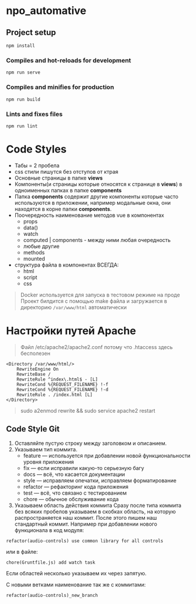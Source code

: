 # npo_automative
## Project setup
```
npm install
```

### Compiles and hot-reloads for development
```
npm run serve
```

### Compiles and minifies for production
```
npm run build
```

### Lints and fixes files
```
npm run lint
```

# Code Styles
* Табы = 2 пробела
* css стили пишутся без отступов от ктрая
* Основные страницы в папке **views**
* Компоненты(и страницы которые относятся к странице в **views**)  в одноименных папках в папке **components** 
* Папка **components** содержит другие компоненты которые часто используются в приложении, например модальные окна, они находятся в корне папки **components**.
* Поочередность наименование методов vue в компонентах
	* props
	* data()
	* watch
	* computed | components - между ними любая очередность
	* любые другие 
	* methods
	* mounted
* структура файла в компонентах ВСЕГДА:
	* html
	* script
	* css
> Docker используется для запуска в тестовом режиме на проде
> Проект билдится с помощью make файла и загружается в директорию `/var/www/html` автоматически

# Настройки путей Apache 

> Файл /etc/apache2/apache2.conf потому что .htaccess здесь бесполезен
```
<Directory /var/www/html/>
	RewriteEngine On
	RewriteBase /
	RewriteRule ^index\.html$ - [L]
	RewriteCond %{REQUEST_FILENAME} !-f
	RewriteCond %{REQUEST_FILENAME} !-d
	RewriteRule . /index.html [L]
</Directory>
```
> sudo a2enmod rewrite && sudo service apache2 restart

## Code Style Git
1. Оставляйте пустую строку между заголовком и описанием.
2. Указываем тип коммита.
    - feature — используется при добавлении новой функциональности уровня приложения
    - fix — если исправили какую-то серьезную багу
    - docs — всё, что касается документации
    - style — исправляем опечатки, исправляем форматирование
    - refactor — рефакторинг кода приложения
    - test — всё, что связано с тестированием
    - chore — обычное обслуживание кода
3. Указываем область действия коммита
Сразу после типа коммита без всяких пробелов указываем в скобках область, на которую распространяется наш коммит.
После этого пишем наш стандартный коммит.
Например при добавлении нового функционала в код модуля:
```
refactor(audio-controls) use common library for all controls
```
или в файле:
```
chore(Gruntfile.js) add watch task
```
Если областей несколько указываем их через запятую.

С новыми ветками наименование так же с коммитами:
```
refactor(audio-controls)_new_branch
```